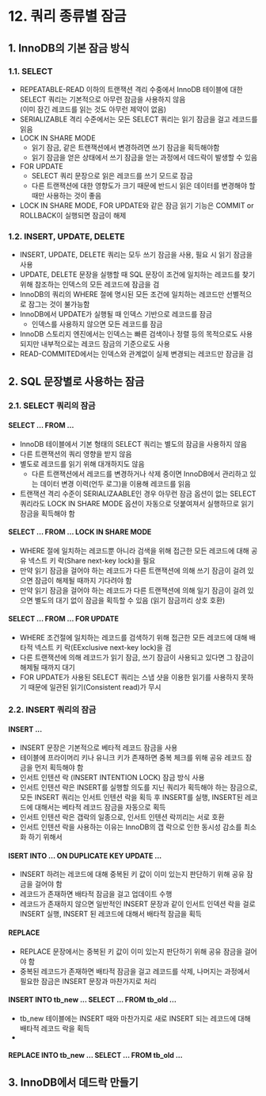 # 12. 쿼리 종류별 잠금

## 1. InnoDB의 기본 잠금 방식
### 1.1. SELECT
- REPEATABLE-READ 이하의 트랜잭션 격리 수중에서 InnoDB 테이블에 대한 SELECT 쿼리는 기본적으로 아무런 잠금을 사용하지 않음  
(이미 잠긴 레코드를 읽는 것도 아무런 제약이 없음)
- SERIALIZABLE 격리 수준에서는 모든 SELECT 쿼리는 읽기 잠금을 걸고 레코드를 읽음
- LOCK IN SHARE MODE
    - 읽기 잠금, 같은 트랜잭션에서 변경하려면 쓰기 잠금을 획득해야함
    - 읽기 잠금을 얻은 상태에서 쓰기 잠금을 얻는 과정에서 데드락이 발생할 수 있음
- FOR UPDATE
    - SELECT 쿼리 문장으로 읽은 레코드를 쓰기 모드로 잠금
    - 다른 트랜잭션에 대한 영향도가 크기 때문에 반드시 읽은 데이터를 변경해야 할 때만 사용하는 것이 좋음
- LOCK IN SHARE MODE, FOR UPDATE와 같은 잠금 읽기 기능은 COMMIT or ROLLBACK이 실행되면 잠금이 해제
### 1.2. INSERT, UPDATE, DELETE
- INSERT, UPDATE, DELETE 쿼리는 모두 쓰기 잠금을 사용, 필요 시 읽기 잠금을 사용
- UPDATE, DELETE 문장을 실행할 때 SQL 문장이 조건에 일치하는 레코드를 찾기 위해 참조하는 인덱스의 모든 레코드에 잠금을 검
- InnoDB의 쿼리의 WHERE 절에 명시된 모든 조건에 일치하는 레코드만 선별적으로 잠그는 것이 불가능함
- InnoDB에서 UPDATE가 실행될 때 인덱스 기반으로 레코드를 잠금
    - 인덱스를 사용하지 않으면 모든 레코드를 잠금
- InnoDB 스토리지 엔진에서는 인덱스는 빠른 검색이나 정렬 등의 목적으로도 사용되지만 내부적으로는 레코드 잠금의 기준으로도 사용
- READ-COMMITED에서는 인덱스와 관계없이 실제 변경되는 레코드만 잠금을 검

## 2. SQL 문장별로 사용하는 잠금
### 2.1. SELECT 쿼리의 잠금
#### SELECT ... FROM ...
- InnoDB 테이블에서 기본 형태의 SELECT 쿼리는 별도의 잠금을 사용하지 않음
- 다른 트랜잭션의 쿼리 영향을 받지 않음
- 별도로 레코드를 읽기 위해 대개하지도 않음
     - 다른 트랜잭션에서 레코드를 변경하거나 삭제 중이면 InnoDB에서 관리하고 있는 데이터 변경 이력(언두 로그)을 이용해 레코드를 읽음
- 트랜잭션 격리 수준이 SERIALIZAABLE인 경우 아무런 잠금 옵션이 없는 SELECT 쿼리라도 LOCK IN SHARE MODE 옵션이 자동으로 덧붙여져서 실행하므로 읽기 잠금을 획득해야 함
#### SELECT ... FROM ... LOCK IN SHARE MODE
- WHERE 절에 일치하는 레코드뿐 아니라 검색을 위해 접근한 모든 레코드에 대해 공유 넥스트 키 락(Share next-key lock)을 필요
- 만약 읽기 잠금을 걸어야 하는 레코드가 다른 트랜잭션에 의해 쓰기 잠금이 걸려 있으면 잠금이 해제될 때까지 기다려야 함
- 만약 읽기 잠금을 걸어야 하는 레코드가 다른 트랜잭션에 의해 일기 잠금이 걸려 있으면 별도의 대기 없이 잠금을 획득할 수 있음 (읽기 잠금끼리 상호 호환)
#### SELECT ... FROM ... FOR UPDATE
- WHERE 조건절에 일치하는 레코드를 검색하기 위해 접근한 모든 레코드에 대해 배타적 넥스트 키 락(EExclusive next-key lock)을 검
- 다른 트랜잭션에 의해 레코드가 읽기 잠금, 쓰기 잠금이 사용되고 있다면 그 잠금이 해제될 때까지 대기
- FOR UPDATE가 사용된 SELECT 쿼리는 스냅 샷을 이용한 읽기를 사용하지 못하기 때문에 일관된 읽기(Consistent read)가 무시
### 2.2. INSERT 쿼리의 잠금
#### INSERT ...
- INSERT 문장은 기본적으로 베타적 레코드 잠금을 사용
- 테이블에 프라이머리 키나 유니크 키가 존재하면 중복 체크를 위해 공유 레코드 잠금을 먼저 획득해야 함
- 인서트 인텐션 락 (INSERT INTENTION LOCK) 잠금 방식 사용
- 인서트 인텐션 략은 INSERT를 실행할 의도를 지닌 쿼리가 획득해야 하는 잠금으로, 모든 INSERT 쿼리는 인서트 인텐션 락을 획득 후 INSERT를 실행, INSERT된 레코드에 대해서는 베타적 레코드 잠금을 자동으로 획득
- 인서트 인텐션 락은 갭락의 일종으로, 인서트 인텐션 락끼리는 서로 호환
- 인서트 인텐션 락을 사용하는 이유는 InnoDB의 갭 락으로 인한 동시성 감소를 최소화 하기 위해서
#### ISERT INTO ... ON DUPLICATE KEY UPDATE ...
- INSERT 하려는 레코드에 대해 중복된 키 값이 이미 있는지 판단하기 위해 공유 잠금을 걸어야 함
- 레코드가 존재하면 배타적 잠금을 걸고 업데이트 수행
- 레코드가 존재하지 않으면 일반적인 INSERT 문장과 같이 인서트 인덱션 락을 걸로 INSERT 실행, INSERT 된 레코드에 대해서 배타적 잠금을 획득
#### REPLACE
- REPLACE 문장에서는 중복된 키 값이 이미 있는지 판단하기 위해 공유 잠금을 걸어야 함
- 중복된 레코드가 존재하면 배타적 잠금을 걸고 레코드를 삭제, 나머지는 과정에서 필요한 잠금은 INSERT 문장과 마찬가지로 처리
#### INSERT INTO tb_new ... SELECT ... FROM tb_old ...
- tb_new 테이블에는 INSERT 때와 마찬가지로 새로 INSERT 되는 레코드에 대해 배타적 레코드 락을 획득
- 
#### REPLACE INTO tb_new ... SELECT ... FROM tb_old ...

## 3. InnoDB에서 데드락 만들기